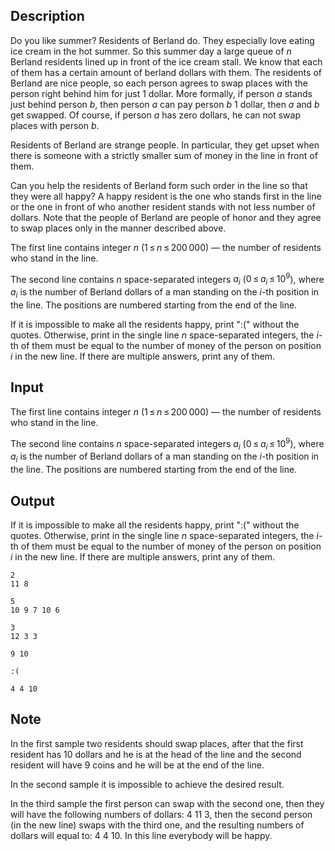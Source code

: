 ## Description

<div><p>Do you like summer? Residents of Berland do. They especially love eating ice cream in the hot summer. So this summer day a large queue of <span class="tex-span"><i>n</i></span> Berland residents lined up in front of the ice cream stall. We know that each of them has a certain amount of berland dollars with them. The residents of Berland are nice people, so each person agrees to swap places with the person right behind him for just 1 dollar. More formally, if person <span class="tex-span"><i>a</i></span> stands just behind person <span class="tex-span"><i>b</i></span>, then person <span class="tex-span"><i>a</i></span> can pay person <span class="tex-span"><i>b</i></span> 1 dollar, then <span class="tex-span"><i>a</i></span> and <span class="tex-span"><i>b</i></span> get swapped. Of course, if person <span class="tex-span"><i>a</i></span> has zero dollars, he can not swap places with person <span class="tex-span"><i>b</i></span>.</p><p>Residents of Berland are strange people. In particular, they get upset when there is someone with a <span class="tex-font-style-it">strictly smaller</span> sum of money in the line in front of them.</p><p>Can you help the residents of Berland form such order in the line so that they were all <span class="tex-font-style-it">happy</span>? A <span class="tex-font-style-it">happy</span> resident is the one who stands first in the line or the one in front of who another resident stands with <span class="tex-font-style-it">not less</span> number of dollars. Note that the people of Berland are people of honor and they agree to swap places only in the manner described above.</p></div><div class="input-specification"><p>The first line contains integer <span class="tex-span"><i>n</i></span> (<span class="tex-span">1 ≤ <i>n</i> ≤ 200 000</span>) — the number of residents who stand in the line.</p><p>The second line contains <span class="tex-span"><i>n</i></span> space-separated integers <span class="tex-span"><i>a</i><sub class="lower-index"><i>i</i></sub></span> (<span class="tex-span">0 ≤ <i>a</i><sub class="lower-index"><i>i</i></sub> ≤ 10<sup class="upper-index">9</sup></span>), where <span class="tex-span"><i>a</i><sub class="lower-index"><i>i</i></sub></span> is the number of Berland dollars of a man standing on the <span class="tex-span"><i>i</i></span>-th position in the line. The positions are numbered starting from the <span class="tex-font-style-it">end</span> of the line. </p></div><div class="output-specification"><p>If it is impossible to make all the residents happy, print <span class="tex-font-style-tt">":("</span> without the quotes. Otherwise, print in the single line <span class="tex-span"><i>n</i></span> space-separated integers, the <span class="tex-span"><i>i</i></span>-th of them must be equal to the number of money of the person on position <span class="tex-span"><i>i</i></span> in the new line. If there are multiple answers, print any of them.</p></div>

## Input

<p>The first line contains integer <span class="tex-span"><i>n</i></span> (<span class="tex-span">1 ≤ <i>n</i> ≤ 200 000</span>) — the number of residents who stand in the line.</p><p>The second line contains <span class="tex-span"><i>n</i></span> space-separated integers <span class="tex-span"><i>a</i><sub class="lower-index"><i>i</i></sub></span> (<span class="tex-span">0 ≤ <i>a</i><sub class="lower-index"><i>i</i></sub> ≤ 10<sup class="upper-index">9</sup></span>), where <span class="tex-span"><i>a</i><sub class="lower-index"><i>i</i></sub></span> is the number of Berland dollars of a man standing on the <span class="tex-span"><i>i</i></span>-th position in the line. The positions are numbered starting from the <span class="tex-font-style-it">end</span> of the line. </p>

## Output

<p>If it is impossible to make all the residents happy, print <span class="tex-font-style-tt">":("</span> without the quotes. Otherwise, print in the single line <span class="tex-span"><i>n</i></span> space-separated integers, the <span class="tex-span"><i>i</i></span>-th of them must be equal to the number of money of the person on position <span class="tex-span"><i>i</i></span> in the new line. If there are multiple answers, print any of them.</p>





```input1
2
11 8

```




```input2
5
10 9 7 10 6

```




```input3
3
12 3 3

```




```output1
9 10
```




```output2
:(

```




```output3
4 4 10
```



## Note

<p>In the first sample two residents should swap places, after that the first resident has 10 dollars and he is at the head of the line and the second resident will have 9 coins and he will be at the end of the line. </p><p>In the second sample it is impossible to achieve the desired result.</p><p>In the third sample the first person can swap with the second one, then they will have the following numbers of dollars: <span class="tex-span">4 11 3</span>, then the second person (in the new line) swaps with the third one, and the resulting numbers of dollars will equal to: <span class="tex-span">4 4 10</span>. In this line everybody will be happy.</p>
